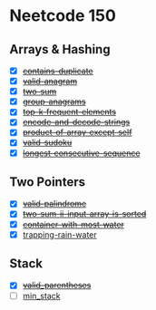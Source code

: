 # Neetcode 150

## Arrays & Hashing
- [x] ~~[contains-duplicate](https://leetcode.com/problems/contains-duplicate/description/)~~
- [x] ~~[valid-anagram](https://leetcode.com/problems/valid-anagram/description/)~~
- [x] ~~[two-sum](https://leetcode.com/problems/two-sum/description/)~~
- [x] ~~[group-anagrams](https://leetcode.com/problems/group-anagrams/description/)~~
- [x] ~~[top-k-frequent-elements](https://leetcode.com/problems/top-k-frequent-elements/)~~
- [x] ~~[encode-and-decode-strings](https://neetcode.io/problems/string-encode-and-decode?list=neetcode150)~~
- [x] ~~[product-of-array-except-self](https://leetcode.com/problems/product-of-array-except-self/description/)~~
- [x] ~~[valid-sudoku](https://leetcode.com/problems/valid-sudoku/description/)~~
- [x] ~~[longest-consecutive-sequence](https://leetcode.com/problems/longest-consecutive-sequence/description/)~~

## Two Pointers
- [x] ~~[valid-palindrome](https://leetcode.com/problems/valid-palindrome/description/)~~
- [x] ~~[two-sum-ii-input-array-is-sorted](https://leetcode.com/problems/two-sum-ii-input-array-is-sorted/description/)~~
- [x] ~~[container-with-most-water](https://leetcode.com/problems/container-with-most-water/description/)~~
- [x] [trapping-rain-water](https://leetcode.com/problems/trapping-rain-water/description/) <!--TODO: REDO-->

## Stack
- [x] ~~[valid_parentheses](https://leetcode.com/problems/valid-parentheses/)~~
- [ ] [min_stack](https://leetcode.com/problems/min-stack/)
